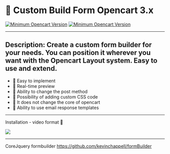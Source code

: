 🛒 Custom Build Form Opencart 3.x
=======

[![Minimum Opencart Version](https://img.shields.io/badge/Opencart-%3E%3D%203.X-green)](https://www.opencart.com/index.php?route=common/home)
[![Minimum Opencart Version](https://img.shields.io/badge/Donate-Buy%20me%20a%20coffee%2C%20Thanks!!-orange)](https://www.buymeacoffee.com/davidev)

---
Description:
Create a custom form builder for your needs. You can position it wherever you want with the Opencart Layout system. Easy to use and extend.
---
- 📖 Easy to implement
- 📖 Real-time preview
- 📖 Ability to change the post method
- 📖 Possibility of adding custom CSS code
- 📖 It does not change the core of opencart
- 📖 Ability to use email response templates
---
Installation - video format 📑

[![](http://img.youtube.com/vi/2WyS9nhrJaU/0.jpg)](http://www.youtube.com/watch?v=2WyS9nhrJaU "Custom Build Form Opencart 3.x Video guide Installation and usage")

---
CoreJquery formbuilder https://github.com/kevinchappell/formBuilder